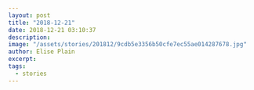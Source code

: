 ```yaml
---
layout: post
title: "2018-12-21"
date: 2018-12-21 03:10:37
description: 
image: "/assets/stories/201812/9cdb5e3356b50cfe7ec55ae014287678.jpg"
author: Elise Plain
excerpt: 
tags: 
  - stories
---
```



<p></p>
